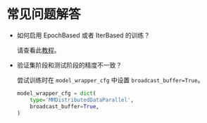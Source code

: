 # 常见问题解答

- 如何启用 EpochBased 或者 IterBased 的训练？

  请查看此[教程](../common_usage/epoch_to_iter.md)。

- 验证集阶段和测试阶段的精度不一致？

  尝试训练时在 `model_wrapper_cfg` 中设置 `broadcast_buffer=True`。

  ```python
  model_wrapper_cfg = dict(
      type='MMDistributedDataParallel',
      broadcast_buffer=True,
  )
  ```
